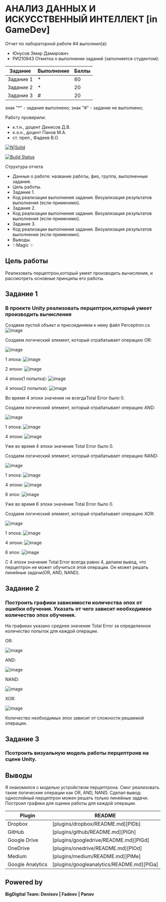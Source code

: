 # АНАЛИЗ ДАННЫХ И ИСКУССТВЕННЫЙ ИНТЕЛЛЕКТ [in GameDev]
Отчет по лабораторной работе #4 выполнил(а):
- Юнусов Эмир Дамирович
- РИ210943
Отметка о выполнении заданий (заполняется студентом):

| Задание | Выполнение | Баллы |
| ------ | ------ | ------ |
| Задание 1 | * | 60 |
| Задание 2 | * | 20 |
| Задание 3 | # | 20 |

знак "*" - задание выполнено; знак "#" - задание не выполнено;

Работу проверили:
- к.т.н., доцент Денисов Д.В.
- к.э.н., доцент Панов М.А.
- ст. преп., Фадеев В.О.

[![N|Solid](https://cldup.com/dTxpPi9lDf.thumb.png)](https://nodesource.com/products/nsolid)

[![Build Status](https://travis-ci.org/joemccann/dillinger.svg?branch=master)](https://travis-ci.org/joemccann/dillinger)

Структура отчета

- Данные о работе: название работы, фио, группа, выполненные задания.
- Цель работы.
- Задание 1.
- Код реализации выполнения задания. Визуализация результатов выполнения (если применимо).
- Задание 2.
- Код реализации выполнения задания. Визуализация результатов выполнения (если применимо).
- Задание 3.
- Код реализации выполнения задания. Визуализация результатов выполнения (если применимо).
- Выводы.
- ✨Magic ✨

## Цель работы
Реализовать перцептрон,который умеет производить вычисления, и рассмотреть основные принципы его работы.

## Задание 1
### В проекте Unity реализовать перцептрон,который умеет производить вычисления
Создвем пустой объект и присоединяем к нему файл Perceptron.cs
![image](https://user-images.githubusercontent.com/114414329/205939500-d12991bc-7e31-4f9c-98ca-7e6260085ab4.png)

Создаем логический элемент, который отрабатывает операцию OR:

![image](https://user-images.githubusercontent.com/114414329/205945254-5c8d29a9-4831-4e09-8b03-cce54f15748b.png)

1 эпоха:
![image](https://user-images.githubusercontent.com/114414329/205943332-27072820-e1dc-44de-b09f-5113dc292ba5.png)

2 эпохи:
![image](https://user-images.githubusercontent.com/114414329/205943468-6f11eeba-9e78-4474-bce9-abee90c2bba6.png)

4 эпохи(1 попытка):
![image](https://user-images.githubusercontent.com/114414329/205944180-c2bda489-4c7c-4bde-b102-f96d4ed2781b.png)

4 эпохи(2 попытка):
![image](https://user-images.githubusercontent.com/114414329/205963030-8c956c97-50c7-4f12-a98b-ca16763d8004.png)

Во время 4 эпохи значение не всегдаTotal Error было 0.

Создаем логический элемент, который отрабатывает операцию AND:

![image](https://user-images.githubusercontent.com/114414329/205957943-d208cfdd-726d-45a2-a7f3-fc98b039c5c7.png)

1 эпоха:
![image](https://user-images.githubusercontent.com/114414329/205959599-d7f48efd-1a6c-4c53-9f2a-877209563c2c.png)

4 эпохи:
![image](https://user-images.githubusercontent.com/114414329/205959788-7233dc86-bd79-4926-8734-4da566987ed0.png)

Уже во время 4 эпохи значение Total Error было 0.

Создаем логический элемент, который отрабатывает операцию NAND:

![image](https://user-images.githubusercontent.com/114414329/205962773-84dc354a-13b9-4282-87ca-3f3d0b4b8a36.png)


1 эпоха:
![image](https://user-images.githubusercontent.com/114414329/205960207-d3aa523f-9eef-4a5c-9177-c810299d9962.png)

4 эпохи:
![image](https://user-images.githubusercontent.com/114414329/205960396-c0a72270-f1a4-4080-9343-c31bea331369.png)

6 эпох:
![image](https://user-images.githubusercontent.com/114414329/205960560-bfbf2441-f62f-4e3a-a3b8-179e87734c42.png)

Уже во время 6 эпохи значение Total Error было 0.

Создаем логический элемент, который отрабатывает операцию XOR:

![image](https://user-images.githubusercontent.com/114414329/205960782-01421e2a-b5f1-439a-8d5e-8cea6b495bb3.png)

1 эпоха:
![image](https://user-images.githubusercontent.com/114414329/205961299-c689ac3b-2a40-4a08-828f-20bec4f66e42.png)

4 эпохи:
![image](https://user-images.githubusercontent.com/114414329/205961416-ea57738e-c11b-49fb-b82f-7d6f5dad5137.png)

6 эпох:
![image](https://user-images.githubusercontent.com/114414329/205961639-58019e6f-7495-480f-b5e7-0c59aa11287b.png)

C 4 эпохи значение Total Error всегда  равно 4, делаем вывод, что перцептрон не может обучиться этой операции. Он может решать линейные задачи(OR, AND, NAND).

## Задание 2
### Построить графики зависимости количества эпох от ошибки обучения. Указать от чего зависит необходимое количество эпох обучения.
На графиках указано среднее значение Total Error за определенное количество попыток для каждой операции.

OR:

![image](https://user-images.githubusercontent.com/114414329/205964648-1ed0fe43-fe90-4dc5-8cb5-e3c3cfbf8be0.png)


AND:

![image](https://user-images.githubusercontent.com/114414329/205965495-30f88bba-9fea-46b4-8cac-2f40b621c891.png)


NAND:

![image](https://user-images.githubusercontent.com/114414329/205965893-a9358a22-ae30-4f7c-9340-02d0f0a3a0c6.png)


XOR:

![image](https://user-images.githubusercontent.com/114414329/205967453-c75a5034-8605-4ce5-a400-2a3b36869963.png)


Количество необходимых эпох  зависит от сложности решаемой операции.

## Задание 3
### Псотроить визуальную модель работы перцептронв на сцене Unity.


## Выводы

Я онакомился с моделью устройством перцептрона. Смог реализовать такие логические операции как OR, AND, NAND. Сделал вывод: однослойный перцептрон можен решать только линейные задачи. Построил графики для оценки работы для каждой операции.

| Plugin | README |
| ------ | ------ |
| Dropbox | [plugins/dropbox/README.md][PlDb] |
| GitHub | [plugins/github/README.md][PlGh] |
| Google Drive | [plugins/googledrive/README.md][PlGd] |
| OneDrive | [plugins/onedrive/README.md][PlOd] |
| Medium | [plugins/medium/README.md][PlMe] |
| Google Analytics | [plugins/googleanalytics/README.md][PlGa] |

## Powered by

**BigDigital Team: Denisov | Fadeev | Panov**
